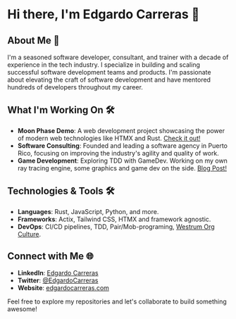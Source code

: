 # Hi there, I'm Edgardo Carreras 👋

## About Me 🚀

I'm a seasoned software developer, consultant, and trainer with a decade of experience in the tech industry. I specialize in building and scaling successful software development teams and products. I'm passionate about elevating the craft of software development and have mentored hundreds of developers throughout my career.

## What I'm Working On 🛠️

- **Moon Phase Demo**: A web development project showcasing the power of modern web technologies like HTMX and Rust. [Check it out!](https://github.com/donedgardo/moon_phase_demo)
- **Software Consulting**: Founded and leading a software agency in Puerto Rico, focusing on improving the industry's agility and quality of work.
- **Game Development**: Exploring TDD with GameDev. Working on my own ray tracing engine, some graphics and game dev on the side. [Blog Post!](https://edgardocarreras.com/blog/tdd-in-rust-game-engine-bevy)

## Technologies & Tools 🛠️

- **Languages**: Rust, JavaScript, Python, and more.
- **Frameworks**: Actix, Tailwind CSS, HTMX and framework agnostic.
- **DevOps**: CI/CD pipelines, TDD, Pair/Mob-programing, [Westrum Org Culture](https://cloud.google.com/architecture/devops/devops-culture-westrum-organizational-culture).

## Connect with Me 🌐

- **LinkedIn**: [Edgardo Carreras](https://www.linkedin.com/in/edgardocarreras/)
- **Twitter**: [@EdgardoCarreras](https://twitter.com/EdgardoCarreras)
- **Website**: [edgardocarreras.com](https://edgardocarreras.com)

Feel free to explore my repositories and let's collaborate to build something awesome!
